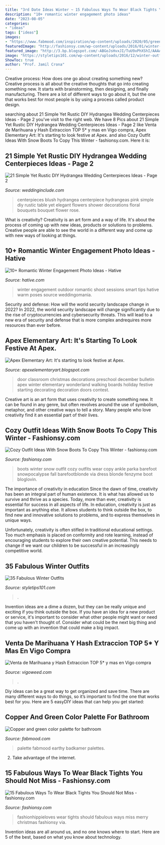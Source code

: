 ```yaml
---
title: "3rd Date Ideas Winter ~ 15 Fabulous Ways To Wear Black Tights You Should Not Miss"
description: "10+ romantic winter engagement photo ideas"
date: "2023-08-05"
categories:
- "ideas"
tags: ["ideas"]
images:
- "https://www.fabmood.com/inspiration/wp-content/uploads/2020/05/green-copper-color-combo-570x1067.jpg"
featuredImage: "http://fashionsy.com/wp-content/uploads/2016/01/winter-outfit-630x945.jpg"
featured_image: "http://3.bp.blogspot.com/-ABGoJsHvxJI/TuU9xPhXShI/AAAAAAAAAi4/CZUb36of4mU/s1600/IMG_3881.JPG"
image: "https://styletips101.com/wp-content/uploads/2016/12/winter-outfit31-485x1024.jpg"
ShowToc: true
author: "Prof. Jamil Crona"
---
```



Creative process: How does one go about creating something new?
Creative process is all about the creative thoughts that go into creating something new. It starts with brainstorming, then designing, and finally manufacturing. There are a lot of different ways to go about it, but the one that works best for most people is by using a process called product design.

	

		
searching about 21 Simple Yet Rustic DIY Hydrangea Wedding Centerpieces Ideas - Page 2 you've visit to the right web. We have 8 Pics about 21 Simple Yet Rustic DIY Hydrangea Wedding Centerpieces Ideas - Page 2 like Venta de Marihuana y Hash Extraccion TOP 5* y mas en Vigo compra, Apex Elementary Art: It&#039;s starting to look festive at Apex. and also Cozy Outfit Ideas With Snow Boots To Copy This Winter - fashionsy.com. Here it is:
		
    
## 21 Simple Yet Rustic DIY Hydrangea Wedding Centerpieces Ideas - Page 2

<img loading=lazy src="https://www.weddinginclude.com/wp-content/uploads/2017/07/blush-hydrogneas.jpg" onerror="this.onerror=null;this.src='https://tse4.mm.bing.net/th?id=OIP.d3pq2JuIpc0unbfWC36ilgHaLH&amp;pid=15.1';" alt="21 Simple Yet Rustic DIY Hydrangea Wedding Centerpieces Ideas - Page 2">

_Source: weddinginclude.com_

>centerpieces blush hydrangea centerpiece hydrangeas pink simple diy rustic table yet elegant flowers shower decorations floral bouquets bouquet flower rose. 

	

What is creativity?
Creativity is an art form and a way of life. It's about the process of coming up with new ideas, products or solutions to problems. Creative people are able to see the world in a different way and come up with new ways of looking at things.

    
## 10+ Romantic Winter Engagement Photo Ideas - Hative

<img loading=lazy src="https://hative.com/wp-content/uploads/2014/11/winter-engagement-photo-ideas/8-winter-engagement-photo-ideas.jpg" onerror="this.onerror=null;this.src='https://tse3.mm.bing.net/th?id=OIP.6dEU46Saaqnl5MT6QloPFQHaLH&amp;pid=15.1';" alt="10+ Romantic Winter Engagement Photo Ideas - Hative">

_Source: hative.com_

>winter engagement outdoor romantic shoot sessions smart tips hative warm poses source weddingomania. 

	

Security and defense: How will the world security landscape change in 2022?
In 2022, the world security landscape will change significantly due to the rise of cryptocurrencies and cybersecurity threats. This will lead to a new era of security and defense that is more complex andrequires more resources than ever before.

    
## Apex Elementary Art: It&#039;s Starting To Look Festive At Apex.

<img loading=lazy src="http://3.bp.blogspot.com/-ABGoJsHvxJI/TuU9xPhXShI/AAAAAAAAAi4/CZUb36of4mU/s1600/IMG_3881.JPG" onerror="this.onerror=null;this.src='https://tse2.mm.bing.net/th?id=OIP.7Nly06uveFrClSGP7-zNVwHaJ6&amp;pid=15.1';" alt="Apex Elementary Art: It&#039;s starting to look festive at Apex.">

_Source: apexelementaryart.blogspot.com_

>door classroom christmas decorations preschool december bulletin apex winter elementary wonderland walking boards holiday festive starting decorating decoration doors contest. 

	

Creative art is an art form that uses creativity to create something new. It can be found in any genre, but often revolves around the use of symbolism, metaphor, and other creative ways to tell a story. Many people who love creativity find it an essential part of their lives.

    
## Cozy Outfit Ideas With Snow Boots To Copy This Winter - Fashionsy.com

<img loading=lazy src="http://fashionsy.com/wp-content/uploads/2016/01/winter-outfit-630x945.jpg" onerror="this.onerror=null;this.src='https://tse4.mm.bing.net/th?id=OIP.Nda4sjIctB1VbOptsGhQXAHaLH&amp;pid=15.1';" alt="Cozy Outfit Ideas With Snow Boots To Copy This Winter - fashionsy.com">

_Source: fashionsy.com_

>boots winter snow outfit cozy outfits wear copy ankle parka barefoot snowpocalypse fall barefootblonde via dress blonde fenzyme boot bloglovin. 

	

The importance of creativity in education
Since the dawn of time, creativity has been an integral part of human existence. It is what has allowed us to survive and thrive as a species. Today, more than ever, creativity is essential for success in all aspects of life.
In education, creativity is just as important as anything else. It allows students to think outside the box, to find new and innovative solutions to problems, and to express themselves in unique ways.

Unfortunately, creativity is often stifled in traditional educational settings. Too much emphasis is placed on conformity and rote learning, instead of encouraging students to explore their own creative potential. This needs to change if we want our children to be successful in an increasingly competitive world.

    
## 35 Fabulous Winter Outfits

<img loading=lazy src="https://styletips101.com/wp-content/uploads/2016/12/winter-outfit31-485x1024.jpg" onerror="this.onerror=null;this.src='https://tse2.mm.bing.net/th?id=OIP.ITJh3yKA9y6R4wOwUSGx-AHaPo&amp;pid=15.1';" alt="35 Fabulous Winter Outfits">

_Source: styletips101.com_

>. 

	

Invention ideas are a dime a dozen, but they can be really unique and exciting if you think outside the box. If you have an idea for a new product or service, it's important to consider what other people might want or need that you haven't thought of. Consider what could be the next big thing and come up with an invention that could make a big impact.

    
## Venta De Marihuana Y Hash Extraccion TOP 5* Y Mas En Vigo Compra

<img loading=lazy src="https://vigoweed.com/wp-content/uploads/2020/09/IMG-20200728-WA0040-768x1024.jpg" onerror="this.onerror=null;this.src='https://tse3.mm.bing.net/th?id=OIP.8q9LX4UQxnUPk7Gdj6gLkQHaJ4&amp;pid=15.1';" alt="Venta de Marihuana y Hash Extraccion TOP 5* y mas en Vigo compra">

_Source: vigoweed.com_

>. 

	

Diy ideas can be a great way to get organized and save time. There are many different ways to do things, so it’s important to find the one that works best for you. Here are 5 easyDIY ideas that can help you get started: 

    
## Copper And Green Color Palette For Bathroom

<img loading=lazy src="https://www.fabmood.com/inspiration/wp-content/uploads/2020/05/green-copper-color-combo-570x1067.jpg" onerror="this.onerror=null;this.src='https://tse1.mm.bing.net/th?id=OIP.v6N8A3XAASJLOMdOlv-tmwHaN3&amp;pid=15.1';" alt="Copper and green color palette for bathroom">

_Source: fabmood.com_

>palette fabmood earthy badkamer palettes. 

	

2. Take advantage of the internet.

    
## 15 Fabulous Ways To Wear Black Tights You Should Not Miss - Fashionsy.com

<img loading=lazy src="http://fashionsy.com/wp-content/uploads/2016/10/fur-1.jpg" onerror="this.onerror=null;this.src='https://tse4.mm.bing.net/th?id=OIP.miAsgNU31TnnLogDDrlmLAHaLH&amp;pid=15.1';" alt="15 Fabulous Ways To Wear Black Tights You Should Not Miss - fashionsy.com">

_Source: fashionsy.com_

>fashionhippieloves wear tights should fabulous ways miss merry christmas fashionsy via. 

	

Invention ideas are all around us, and no one knows where to start. Here are 5 of the best, based on what you know about technology. 

